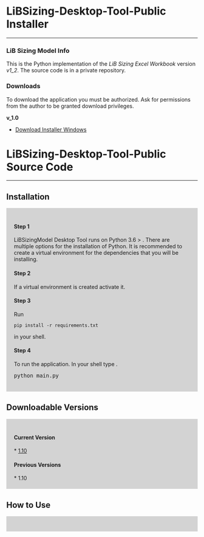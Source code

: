 # LiBSizing-Desktop-Tool-Public Installer
____
### LiB Sizing Model Info

This is the Python implementation of the *LiB Sizing Excel Workbook* version *v1_2*. The source code is in a private repository.



<h3>Downloads</h3>

To download the application you must be authorized. Ask for permissions from the author to be granted download privileges.




**v_1.0**
* [Download Installer Windows](https://drive.google.com/file/d/1QuvIPV27RiGDs_m5ZYZoJKNYXmLh26NM/view?usp=sharing)

# LiBSizing-Desktop-Tool-Public Source Code
___

<h2> Installation </h2>
<div style = "padding : 20px;background-color : lightgrey">
<h4> Step 1 </h4>
LiBSizingModel Desktop Tool runs on Python 3.6 > . There are multiple options for the installation of Python. It is recommended to create a virtual environment for the dependencies that you will be installing.
<h4> Step 2 </h4>
If a virtual environment is created activate it.
<h4> Step 3 </h4>
Run <pre><code>pip install -r requirements.txt </code></pre> in your shell.
<h4> Step 4 </h4>
To run the application. In your shell type .
<pre>python main.py</pre>

</div>

<h2> Downloadable Versions </h2>
<div style = "padding : 20px;background-color : lightgrey">
<h4> Current Version </h4>
* <a href = "https://drive.google.com/file/d/1NYo_DqvScYdLnHOCMLmxzt9Fdit6XFaQ/view?usp=sharing">1.10</a>
<h4> Previous Versions </h4>
* 1.10
</div>

<h2> How to Use </h2>
<div style = "padding : 20px;background-color : lightgrey">

</div>
